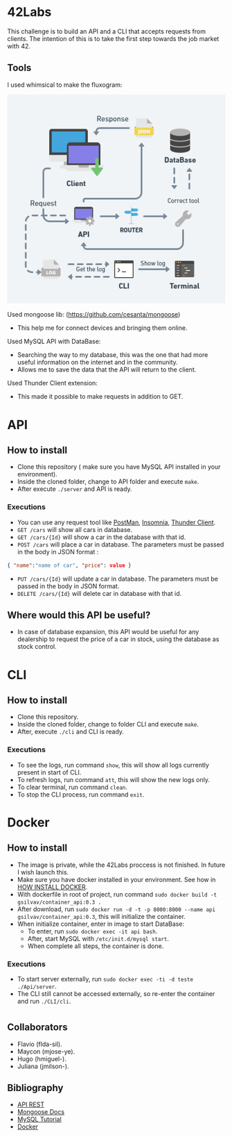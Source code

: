 # 42Labs 

This challenge is to build an API and a CLI that accepts requests from clients.
The intention of this is to take the first step towards the job market with 42.

## Tools
I used whimsical to make the fluxogram:

![Fluxograma](./img/fluxograma.png)

Used mongoose lib: (https://github.com/cesanta/mongoose)
- This help me for connect devices and bringing them online.

Used MySQL API with DataBase:
- Searching the way to my database, this was the one that had more useful information on the internet and in the community.
- Allows me to save the data that the API will return to the client.

Used Thunder Client extension:
- This made it possible to make requests in addition to GET.
#
# API
## How to install
- Clone this repository ( make sure you have MySQL API installed in your environment).
- Inside the cloned folder, change to API folder and execute `make`.
- After execute `./server` and API is ready.
### Executions
- You can use any request tool like [PostMan](https://www.postman.com), [Insomnia](https://insomnia.rest), [Thunder Client](https://www.thunderclient.com).
- `GET /cars` will show all cars in database.
- `GET /cars/{Id}` will show a car in the database with that id.
- `POST /cars` will place a car in database. The parameters must be passed in the body in JSON format :
``` json
{ "name":"name of car", "price": value }
```
- `PUT /cars/{Id}` will update a car in database. The parameters must be passed in the body in JSON format.
- `DELETE /cars/{Id}` will delete car in database with that id.

## Where would this API be useful?
- In case of database expansion, this API would be useful for any dealership to request the price of a car in stock, using the database as stock control.
#
# CLI
## How to install
- Clone this repository.
- Inside the cloned folder, change to folder CLI and execute `make`.
- After, execute `./cli` and CLI is ready.

### Executions
- To see the logs, run command `show`, this will show all logs currently present in start of CLI.
- To refresh logs, run command `att`, this will show the new logs only.
- To clear terminal, run command `clean`.
- To stop the CLI process, run command `exit`. 
#
# Docker
## How to install
- The image is private, while the 42Labs proccess is not finished. In future I wish launch this.
- Make sure you have docker installed in your environment. See how in [HOW INSTALL DOCKER](https://docs.docker.com/engine/).
- With dockerfile in root of project, run command `sudo docker build -t gsilvav/container_api:0.3 .`
- After download, run `sudo docker run -d -t -p 8000:8000 --name api gsilvav/container_api:0.3`, this will initialize the container.
- When initialize container, enter in image to start DataBase:
  - To enter, run `sudo docker exec -it api bash`.
  - After, start MySQL with `/etc/init.d/mysql start`.
  - When complete all steps, the container is done.

### Executions
- To start server externally, run `sudo docker exec -ti -d teste ./Api/server`.
- The CLI still cannot be accessed externally, so re-enter the container and run `./CLI/cli`.

#
## Collaborators
- Flavio (flda-sil).
- Maycon (mjose-ye).
- Hugo (hmiguel-).
- Juliana (jmilson-).

## Bibliography
- [API REST](https://www.smashingmagazine.com/2018/01/understanding-using-rest-api/)
- [Mongoose Docs](https://mongoose.ws/documentation/#user-guide)
- [MySQL Tutorial](https://zetcode.com/db/mysqlc/)
- [Docker](https://docs.docker.com/engine/)